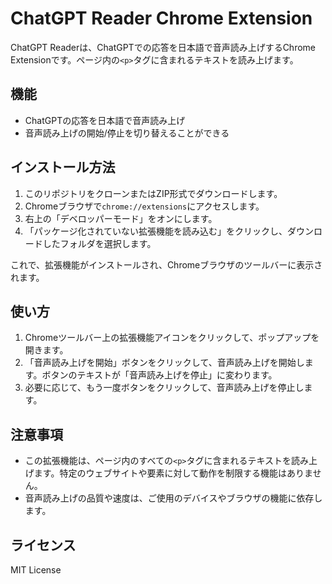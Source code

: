 # ChatGPT Reader Chrome Extension

ChatGPT Readerは、ChatGPTでの応答を日本語で音声読み上げするChrome Extensionです。ページ内の`<p>`タグに含まれるテキストを読み上げます。

## 機能

- ChatGPTの応答を日本語で音声読み上げ
- 音声読み上げの開始/停止を切り替えることができる

## インストール方法

1. このリポジトリをクローンまたはZIP形式でダウンロードします。
2. Chromeブラウザで`chrome://extensions`にアクセスします。
3. 右上の「デベロッパーモード」をオンにします。
4. 「パッケージ化されていない拡張機能を読み込む」をクリックし、ダウンロードしたフォルダを選択します。

これで、拡張機能がインストールされ、Chromeブラウザのツールバーに表示されます。

## 使い方

1. Chromeツールバー上の拡張機能アイコンをクリックして、ポップアップを開きます。
2. 「音声読み上げを開始」ボタンをクリックして、音声読み上げを開始します。ボタンのテキストが「音声読み上げを停止」に変わります。
3. 必要に応じて、もう一度ボタンをクリックして、音声読み上げを停止します。

## 注意事項

- この拡張機能は、ページ内のすべての`<p>`タグに含まれるテキストを読み上げます。特定のウェブサイトや要素に対して動作を制限する機能はありません。
- 音声読み上げの品質や速度は、ご使用のデバイスやブラウザの機能に依存します。

## ライセンス

MIT License
